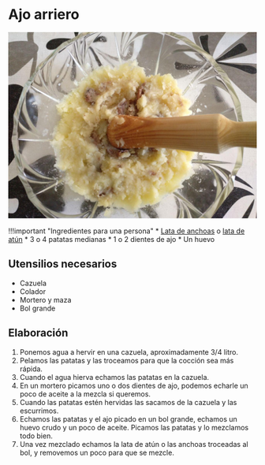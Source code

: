 # Ajo arriero

![](../img/ajo-arriero-full.jpg)

!!!important "Ingredientes para una persona"
    * [Lata de anchoas](../ingredientes/anchoas.md) o [lata de atún](../ingredientes/atun.md)
    * 3 o 4 patatas medianas
    * 1 o 2 dientes de ajo
    * Un huevo

## Utensilios necesarios

* Cazuela
* Colador
* Mortero y maza
* Bol grande

## Elaboración

1. Ponemos agua a hervir en una cazuela, aproximadamente 3/4 litro.
1. Pelamos las patatas y las troceamos para que la cocción sea más rápida. 
1. Cuando el agua hierva echamos las patatas en la cazuela.
1. En un mortero picamos uno o dos dientes de ajo, podemos echarle un poco de aceite a la mezcla si queremos.
1. Cuando las patatas estén hervidas las sacamos de la cazuela y las escurrimos.
1. Echamos las patatas y el ajo picado en un bol grande, echamos un huevo crudo y un poco de aceite. Picamos las patatas y lo mezclamos todo bien.
1. Una vez mezclado echamos la lata de atún o las anchoas troceadas al bol, y removemos un poco para que se mezcle.